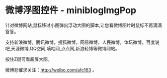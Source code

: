 # 微博浮图控件 - miniblogImgPop

针对微博网站,鼠标移过小图弹出浮动大图的脚本,让您看微博图片时鼠标不再滴滴答答。

支持新浪微博，腾讯微博，搜狐微博，网易微博，人民微博，体坛微博，百度说吧,天涯微博,QQ空间,嘀咕网,点点网,新浪轻博等微博网站。 

按住Z键可看超屏大图。

微博悲催求关注：http://weibo.com/afc163 。
